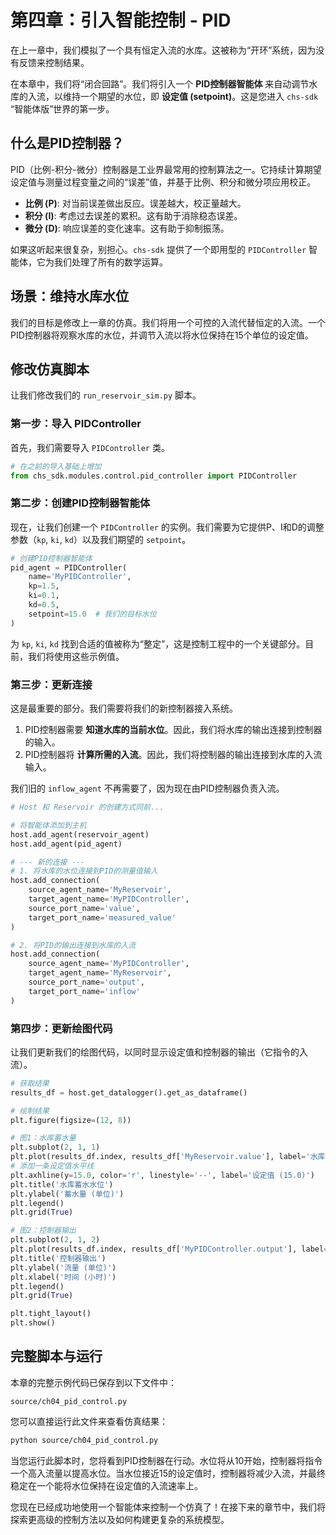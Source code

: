 # 第四章：引入智能控制 - PID

在上一章中，我们模拟了一个具有恒定入流的水库。这被称为“开环”系统，因为没有反馈来控制结果。

在本章中，我们将“闭合回路”。我们将引入一个 **PID控制器智能体** 来自动调节水库的入流，以维持一个期望的水位，即 **设定值 (setpoint)**。这是您进入 `chs-sdk` “智能体版”世界的第一步。

## 什么是PID控制器？

PID（比例-积分-微分）控制器是工业界最常用的控制算法之一。它持续计算期望设定值与测量过程变量之间的“误差”值，并基于比例、积分和微分项应用校正。

*   **比例 (P)**: 对当前误差做出反应。误差越大，校正量越大。
*   **积分 (I)**: 考虑过去误差的累积。这有助于消除稳态误差。
*   **微分 (D)**: 响应误差的变化速率。这有助于抑制振荡。

如果这听起来很复杂，别担心。`chs-sdk` 提供了一个即用型的 `PIDController` 智能体，它为我们处理了所有的数学运算。

## 场景：维持水库水位

我们的目标是修改上一章的仿真。我们将用一个可控的入流代替恒定的入流。一个PID控制器将观察水库的水位，并调节入流以将水位保持在15个单位的设定值。

## 修改仿真脚本

让我们修改我们的 `run_reservoir_sim.py` 脚本。

### 第一步：导入 PIDController

首先，我们需要导入 `PIDController` 类。

```python
# 在之前的导入基础上增加
from chs_sdk.modules.control.pid_controller import PIDController
```

### 第二步：创建PID控制器智能体

现在，让我们创建一个 `PIDController` 的实例。我们需要为它提供P、I和D的调整参数（`kp`, `ki`, `kd`）以及我们期望的 `setpoint`。

```python
# 创建PID控制器智能体
pid_agent = PIDController(
    name='MyPIDController',
    kp=1.5,
    ki=0.1,
    kd=0.5,
    setpoint=15.0  # 我们的目标水位
)
```
为 `kp`, `ki`, `kd` 找到合适的值被称为“整定”，这是控制工程中的一个关键部分。目前，我们将使用这些示例值。

### 第三步：更新连接

这是最重要的部分。我们需要将我们的新控制器接入系统。

1.  PID控制器需要 **知道水库的当前水位**。因此，我们将水库的输出连接到控制器的输入。
2.  PID控制器将 **计算所需的入流**。因此，我们将控制器的输出连接到水库的入流输入。

我们旧的 `inflow_agent` 不再需要了，因为现在由PID控制器负责入流。

```python
# Host 和 Reservoir 的创建方式同前...

# 将智能体添加到主机
host.add_agent(reservoir_agent)
host.add_agent(pid_agent)

# --- 新的连接 ---
# 1. 将水库的水位连接到PID的测量值输入
host.add_connection(
    source_agent_name='MyReservoir',
    target_agent_name='MyPIDController',
    source_port_name='value',
    target_port_name='measured_value'
)

# 2. 将PID的输出连接到水库的入流
host.add_connection(
    source_agent_name='MyPIDController',
    target_agent_name='MyReservoir',
    source_port_name='output',
    target_port_name='inflow'
)
```

### 第四步：更新绘图代码

让我们更新我们的绘图代码，以同时显示设定值和控制器的输出（它指令的入流）。

```python
# 获取结果
results_df = host.get_datalogger().get_as_dataframe()

# 绘制结果
plt.figure(figsize=(12, 8))

# 图1：水库蓄水量
plt.subplot(2, 1, 1)
plt.plot(results_df.index, results_df['MyReservoir.value'], label='水库蓄水量')
# 添加一条设定值水平线
plt.axhline(y=15.0, color='r', linestyle='--', label='设定值 (15.0)')
plt.title('水库蓄水水位')
plt.ylabel('蓄水量 (单位)')
plt.legend()
plt.grid(True)

# 图2：控制器输出
plt.subplot(2, 1, 2)
plt.plot(results_df.index, results_df['MyPIDController.output'], label='PID 输出 (入流量)')
plt.title('控制器输出')
plt.ylabel('流量 (单位)')
plt.xlabel('时间 (小时)')
plt.legend()
plt.grid(True)

plt.tight_layout()
plt.show()
```

## 完整脚本与运行

本章的完整示例代码已保存到以下文件中：

`source/ch04_pid_control.py`

您可以直接运行此文件来查看仿真结果：

```bash
python source/ch04_pid_control.py
```

当您运行此脚本时，您将看到PID控制器在行动。水位将从10开始，控制器将指令一个高入流量以提高水位。当水位接近15的设定值时，控制器将减少入流，并最终稳定在一个能将水位保持在设定值的入流速率上。

您现在已经成功地使用一个智能体来控制一个仿真了！在接下来的章节中，我们将探索更高级的控制方法以及如何构建更复杂的系统模型。
